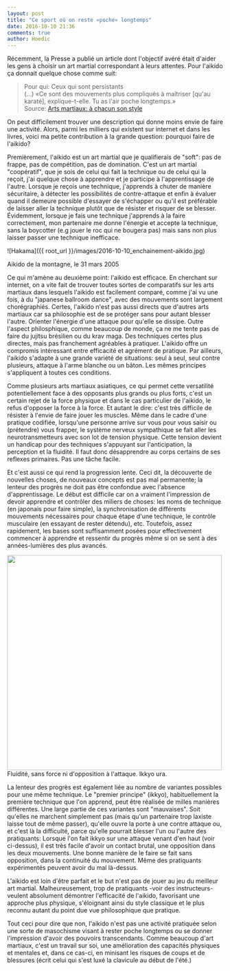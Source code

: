 ```yaml
---
layout: post
title: "Ce sport où on reste «poche» longtemps"
date: 2016-10-10 21:36
comments: true
author: Hoedic
---
```


Récemment, la Presse a publié un article dont l'objectif avéré était d'aider les gens à choisir un art martial correspondant à leurs attentes. Pour l'aikido ça donnait quelque chose comme suit:

> Pour qui: Ceux qui sont persistants<br/>
> (...) «Ce sont des mouvements plus compliqués à maîtriser [qu'au karaté], explique-t-elle. Tu as l'air poche longtemps.»<br/>
> Source: [Arts martiaux: à chacun son style](http://www.lapresse.ca/vivre/sante/en-forme/201610/05/01-5027505-arts-martiaux-a-chacun-son-style.php)

On peut difficilement trouver une description qui donne moins envie de faire une activité. Alors, parmi les milliers qui existent sur internet et dans les livres, voici ma petite contribution à la grande question: pourquoi faire de l'aikido?

Premièrement, l'aikido est un art martial que je qualifierais de "soft": pas de frappe, pas de compétition, pas de domination. C'est un art martial "coopératif", que je sois de celui qui fait la technique ou de celui qui la reçoit, j'ai quelque chose à apprendre et je participe à l'apprentissage de l'autre. Lorsque je reçois une technique, j'apprends à chuter de manière sécuritaire, à détecter les possibilités de contre-attaque et enfin à évaluer quand il demeure possible d'essayer de s'échapper ou qu'il est préférable de laisser aller la technique plutôt que de résister et risquer de se blesser. Évidemment, lorsque je fais une technique j'apprends à la faire correctement, mon partenaire me donne l'énergie et accepte la technique, sans la boycotter (e.g jouer le roc qui ne bougera pas) mais sans non plus laisser passer une technique inefficace.


![Hakama]({{ root_url }}/images/2016-10-10_enchainement-aikido.jpg)
<div class="photoattrib">Aikido de la montagne, le 31 mars 2005 </div>

Ce qui m'amène au deuxième point: l'aikido est efficace. En cherchant sur internet, on a vite fait de trouver toutes sortes de comparatifs sur les arts martiaux dans lesquels l'aikido est facilement comparé, comme j'ai vu une fois, à du "japanese ballroom dance", avec des mouvements sont largement chorégraphiés. Certes, l'aikido n'est pas aussi directs que d'autres arts martiaux car sa philosophie est de se protéger sans pour autant blesser l'autre. Orienter l'énergie d'une attaque pour qu'elle se dissipe. Outre l'aspect philosphique, comme beaucoup de monde, ça ne me tente pas de faire du jujitsu brésilien ou du krav maga. Des techniques certes plus directes, mais pas franchement agréables à pratiquer. L'aikido offre un compromis intéressant entre efficacité et agrément de pratique. Par ailleurs, l'aikido s'adapte à une grande variété de situations: seul à seul, seul contre plusieurs, attaque à l'arme blanche ou un bâton. Les mêmes principes s'appliquent à toutes ces conditions.

Comme plusieurs arts martiaux asiatiques, ce qui permet cette versatilité potentiellement face à des opposants plus grands ou plus forts, c'est un certain rejet de la force physique et dans le cas particulier de l'aikido, le refus d'opposer la force à la force. Et autant le dire: c'est très difficile de résister à l'envie de faire jouer les muscles. Même dans le cadre d'une pratique codifiée, lorsqu'une personne arrive sur vous pour vous saisir ou (prétendre) vous frapper, le système nerveux sympathique se fait aller les neurotransmetteurs avec son lot de tension physique. Cette tension devient un handicap pour des techniques s'appuyant sur l'anticipation, la perception et la fluidité. Il faut donc désapprendre au corps certains de ses reflexes primaires. Pas une tâche facile.

Et c'est aussi ce qui rend la progression lente. Ceci dit, la découverte de nouvelles choses, de nouveaux concepts est pas mal permanente; la lenteur des progrès ne doit pas être confondue avec l'absence d'apprentissage. Le début est difficile car on a vraiment l'impression de devoir apprendre et contrôler des miliers de choses: les noms de technique (en japonais pour faire simple), la synchronisation de différents mouvements nécessaires pour chaque étape d'une technique, le contrôle musculaire (en essayant de rester détendu), etc. Toutefois, assez rapidement, les bases sont suffisamment posées pour effectivement commencer à apprendre et ressentir du progrès même si on se sent à des années-lumières des plus avancés.

<img width="500" src="{{ root_url }}/images/2016-10-10_shomen_uchi_ikkyo_omote_ura.gif"/>
<div class="photoattrib">Fluidité, sans force ni d'opposition à l'attaque. Ikkyo ura.</div>

La lenteur des progrès est également liée au nombre de variantes possibles pour une même technique. Le "premier principe" (ikkyo), habituellement la première technique que l'on apprend, peut être réalisée de milles manières différentes. Une large partie de ces variantes sont "mauvaises". Soit qu'elles ne marchent simplement pas (mais qu'un partenaire trop laxiste laisse tout de même passer), qu'elle ouvre la porte à une contre attaque ou, et c'est là la difficulté, parce qu'elle pourrait blesser l'un ou l'autre des pratiquants: Lorsque l'on fait ikkyo sur une attaque venant d'en haut (voir ci-dessus), il est très facile d'avoir un contact brutal, une opposition dans les deux mouvements. Une bonne manière de le faire se fait sans opposition, dans la continuité du mouvement. Même des pratiquants expérimentés peuvent avoir du mal là-dessus.

L'aikido est loin d'être parfait et le but n'est pas de jouer au jeu du meilleur art martial. Malheureusement, trop de pratiquants -voir des instructeurs- veulent absolument démontrer l'efficacité de l'aikido, favorisant une approche plus physique, s'éloignant ainsi du style classique et le plus reconnu autant du point due vue philosophique que pratique.

Tout ceci pour dire que non, l'aikido n'est pas une activité pratiquée selon une sorte de masochisme visant à rester poche longtemps ou se donner l'impression d'avoir des pouvoirs transcendants. Comme beaucoup d'art martiaux, c'est un travail sur soi, une amélioration des capacités physiques et mentales et, dans ce cas-ci, en minisant les risques de coups et de blessures (écrit celui qui s'est luxé la clavicule au début de l'été.)

